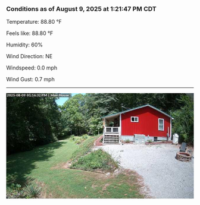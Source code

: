 ### Conditions as of August 9, 2025 at 1:21:47 PM CDT 

Temperature: 88.80 &deg;F

Feels like: 88.80 &deg;F

Humidity: 60%

Wind Direction: NE

Windspeed: 0.0 mph

Wind Gust: 0.7 mph

---

<img src="./images/latest.jpeg"/>

